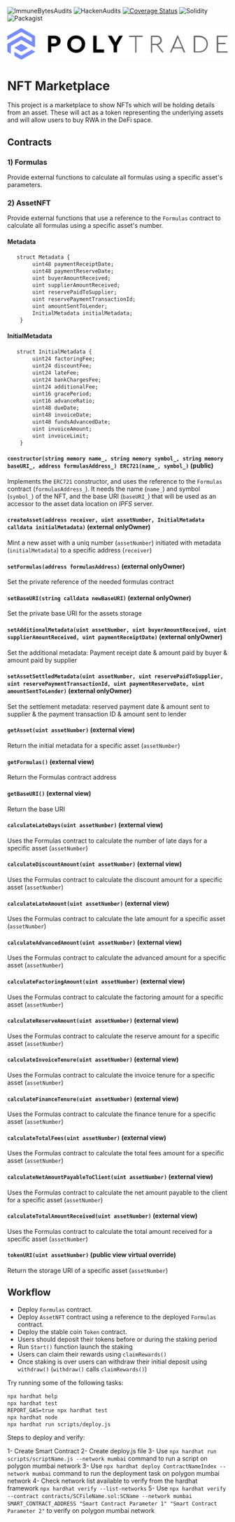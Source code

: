 ![ImmuneBytesAudits](https://img.shields.io/badge/ImmuneBytes-Passed-brightgreen?logo=springsecurity)
![HackenAudits](https://img.shields.io/badge/Hacken-Passed-brightgreen?logo=springsecurity)
[![Coverage Status](https://coveralls.io/repos/github/polytrade-finance/nft-marketplace-sc/badge.svg?branch=dev)](https://coveralls.io/github/polytrade-finance/nft-marketplace-sc?branch=dev)
![Solidity](https://shields.io/badge/solidity-0.8.17-blue?logo=solidity)
![Packagist](https://img.shields.io/packagist/l/doctrine/orm.svg?style=flat)

<div align="center">
    <a href="https://polytrade.finance/" target="_blank">
	    <img src="./assets/polytrade.png" alt="polytrade"/>
    </a>
</div>

# NFT Marketplace

This project is a marketplace to show NFTs which will be holding details from an asset.
These will act as a token representing the underlying assets and will allow users to buy RWA in the DeFi space.

## Contracts

### 1) Formulas

Provide external functions to calculate all formulas using a specific asset's parameters.

### 2) AssetNFT

Provide external functions that use a reference to the `Formulas` contract to calculate all formulas using a specific asset's number.

#### Metadata

```
   struct Metadata {
        uint48 paymentReceiptDate;
        uint48 paymentReserveDate;
        uint buyerAmountReceived;
        uint supplierAmountReceived;
        uint reservePaidToSupplier;
        uint reservePaymentTransactionId;
        uint amountSentToLender;
        InitialMetadata initialMetadata;
    }
```

#### InitialMetadata

```
   struct InitialMetadata {
        uint24 factoringFee;
        uint24 discountFee;
        uint24 lateFee;
        uint24 bankChargesFee;
        uint24 additionalFee;
        uint16 gracePeriod;
        uint16 advanceRatio;
        uint48 dueDate;
        uint48 invoiceDate;
        uint48 fundsAdvancedDate;
        uint invoiceAmount;
        uint invoiceLimit;
    }
```

#### `constructor(string memory name_, string memory symbol_, string memory baseURI_, address formulasAddress_) ERC721(name_, symbol_)` (public)

Implements the `ERC721` constructor, and uses the reference to the `Formulas` contract (`formulasAddress_`).
It needs the name (`name_`) and symbol (`symbol_`) of the NFT, and the base URI (`baseURI_`) that will be used as an accessor to the asset data location on _IPFS_ server.

#### `createAsset(address receiver, uint assetNumber, InitialMetadata calldata initialMetadata)` (external onlyOwner)

Mint a new asset with a uniq number (`assetNumber`) initiated with metadata (`initialMetadata`) to a specific address (`receiver`)

#### `setFormulas(address formulasAddress)` (external onlyOwner)

Set the private reference of the needed formulas contract

#### `setBaseURI(string calldata newBaseURI)` (external onlyOwner)

Set the private base URI for the assets storage

#### `setAdditionalMetadata(uint assetNumber, uint buyerAmountReceived, uint supplierAmountReceived, uint paymentReceiptDate)` (external onlyOwner)

Set the additional metadata: Payment receipt date & amount paid by buyer & amount paid by supplier

#### `setAssetSettledMetadata(uint assetNumber, uint reservePaidToSupplier, uint reservePaymentTransactionId, uint paymentReserveDate, uint amountSentToLender)` (external onlyOwner)

Set the settlement metadata: reserved payment date & amount sent to supplier & the payment transaction ID & amount sent to lender

#### `getAsset(uint assetNumber)` (external view)

Return the initial metadata for a specific asset (`assetNumber`)

#### `getFormulas()` (external view)

Return the Formulas contract address

#### `getBaseURI()` (external view)

Return the base URI

#### `calculateLateDays(uint assetNumber)` (external view)

Uses the Formulas contract to calculate the number of late days for a specific asset (`assetNumber`)

#### `calculateDiscountAmount(uint assetNumber)` (external view)

Uses the Formulas contract to calculate the discount amount for a specific asset (`assetNumber`)

#### `calculateLateAmount(uint assetNumber)` (external view)

Uses the Formulas contract to calculate the late amount for a specific asset (`assetNumber`)

#### `calculateAdvancedAmount(uint assetNumber)` (external view)

Uses the Formulas contract to calculate the advanced amount for a specific asset (`assetNumber`)

#### `calculateFactoringAmount(uint assetNumber)` (external view)

Uses the Formulas contract to calculate the factoring amount for a specific asset (`assetNumber`)

#### `calculateReserveAmount(uint assetNumber)` (external view)

Uses the Formulas contract to calculate the reserve amount for a specific asset (`assetNumber`)

#### `calculateInvoiceTenure(uint assetNumber)` (external view)

Uses the Formulas contract to calculate the invoice tenure for a specific asset (`assetNumber`)

#### `calculateFinanceTenure(uint assetNumber)` (external view)

Uses the Formulas contract to calculate the finance tenure for a specific asset (`assetNumber`)

#### `calculateTotalFees(uint assetNumber)` (external view)

Uses the Formulas contract to calculate the total fees amount for a specific asset (`assetNumber`)

#### `calculateNetAmountPayableToClient(uint assetNumber)` (external view)

Uses the Formulas contract to calculate the net amount payable to the client for a specific asset (`assetNumber`)

#### `calculateTotalAmountReceived(uint assetNumber)` (external view)

Uses the Formulas contract to calculate the total amount received for a specific asset (`assetNumber`)

#### `tokenURI(uint assetNumber)` (public view virtual override)

Return the storage URI of a specific asset (`assetNumber`)

## Workflow

- Deploy `Formulas` contract.
- Deploy `AssetNFT` contract using a reference to the deployed `Formulas` contract.
- Deploy the stable coin `Token` contract.
- Users should deposit their tokens before or during the staking period
- Run `Start()` function launch the staking
- Users can claim their rewards using `claimRewards()`
- Once staking is over users can withdraw their initial deposit using `withdraw()` (`withdraw()` calls `claimRewards()`)

Try running some of the following tasks:

```shell
npx hardhat help
npx hardhat test
REPORT_GAS=true npx hardhat test
npx hardhat node
npx hardhat run scripts/deploy.js
```

Steps to deploy and verify:

1- Create Smart Contract
2- Create deploy.js file
3- Use `npx hardhat run scripts/scriptName.js --network mumbai` command to run a script on polygon mumbai network
3- Use `npx hardhat deploy ContractNameIndex --network mumbai` command to run the deployment task on polygon mumbai network
4- Check network list available to verify from the hardhat framework `npx hardhat verify --list-networks`
5- Use `npx hardhat verify --contract contracts/SCFileName.sol:SCName --network mumbai SMART_CONTRACT_ADDRESS "Smart Contract Parameter 1" "Smart Contract Parameter 2"` to verify on polygon mumbai network
